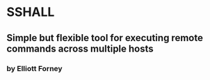 # SSHALL
## Simple but flexible tool for executing remote commands across multiple hosts
### by Elliott Forney
